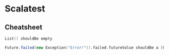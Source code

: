 # Scalatest

## Cheatsheet

```scala
List() shouldBe empty

Future.failed(new Exception("Error!")).failed.futureValue shouldBe a [Upstream5xxResponse]
```